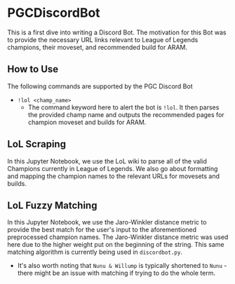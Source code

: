 # PGCDiscordBot
This is a first dive into writing a Discord Bot. The motivation for this Bot was to provide the necessary URL links relevant to League of Legends champions, their moveset, and recommended build for ARAM. 

## How to Use
The following commands are supported by the PGC Discord Bot
* `!lol <champ_name>`
  * The command keyword here to alert the bot is `!lol`. It then parses the provided champ name and outputs the recommended pages for champion moveset and builds for ARAM.

## LoL Scraping
In this Jupyter Notebook, we use the LoL wiki to parse all of the valid Champions currently in League of Legends. We also go about formatting and mapping the champion names to the relevant URLs for movesets and builds. 

## LoL Fuzzy Matching
In this Jupyter Notebook, we use the Jaro-Winkler distance metric to provide the best match for the user's input to the aforementioned preprocessed champion names. The Jaro-Winkler distance metric was used here due to the higher weight put on the beginning of the string. This same matching algorithm is currently being used in `discordbot.py`.
  * It's also worth noting that `Nunu & Willump` is typically shortened to `Nunu` - there might be an issue with matching if trying to do the whole term. 
